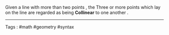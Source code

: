 Given a line with more than two points , the Three or more points which lay on the line are regarded as being **Collinear** to one another . 
____
Tags : #math #geometry #syntax